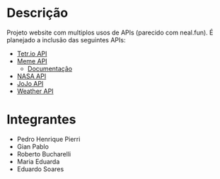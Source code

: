 # Descrição

Projeto website com multiplos usos de APIs (parecido com neal.fun). É planejado a inclusão das seguintes APIs:

-   [Tetr.io API](https://tetr.io/about/api/)
-   [Meme API](https://apimeme.com/)
    -   [Documentação](https://publicapis.io/meme-generator-media-api)
-   [NASA API](https://api.nasa.gov/)
-   [JoJo API](https://jojos-bizarre-api.netlify.app/)
-   [Weather API](https://weatherstack.com/)

# Integrantes

-   Pedro Henrique Pierri
-   Gian Pablo
-   Roberto Bucharelli
-   Maria Eduarda
-   Eduardo Soares
